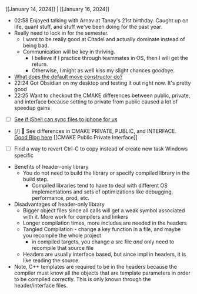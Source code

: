 [[January 14, 2024]] | [[January 16, 2024]]

- 02:58 Enjoyed talking with Arnav at Tanay's 21st birthday. Caught up on life, quant stuff, and stuff we've been doing for the past year. 
- Really need to lock in for the semester.
	- I want to be really good at Citadel and actually dominate instead of being bad.
	- Communication will be key in thriving. 
		- I believe if I practice through teammates in OS, then I will get the return.
		- Otherwise, I might as well kiss my slight chances goodbye.
- [What does the default move constructor do?](https://stackoverflow.com/questions/18290523/is-a-default-move-constructor-equivalent-to-a-member-wise-move-constructor)
- 22:24 Got Obsidian on my desktop and testing it out right now. It's pretty good
- 22:25 Want to checkout the CMAKE differences between public, private, and interface because setting to private from public caused a lot of speedup gains
- [ ] [See if iShell can sync files to iphone for us](https://dev.to/cookrdan/using-git-on-ios-1l1n)
- [/] 🔼 See differences in CMAKE PRIVATE, PUBLIC, and INTERFACE. [Good Blog here](https://leimao.github.io/blog/CMake-Public-Private-Interface/) [[CMAKE Public Private Interface]]
- [ ] Find a way to revert Ctrl-C to copy instead of create new task Windows specific
- Benefits of header-only library
	- You do not need to build the library or specify compiled library in the build step. 
		- Compiled libraries tend to have to deal with different OS implementations and sets of optimizations like debugging, performance, prod, etc.
- Disadvantages of header-only library
	- Bigger object files since all calls will get a weak symbol associated with it. More work for compilers and linkers
	- Longer compilation times, more includes are needed in the headers
	- Tangled Compilation - change a key function in a file, and maybe you recompile the whole project
		- in compiled targets, you change a src file *and* only need to recompile that source file
	- Headers are usually interface based, but since impl in headers, it is like reading the source.
- Note, C++ templates are required to be in the headers because the compiler must know all the objects that are template parameters in order to be compiled correctly. This is only known through the header/interface files.

